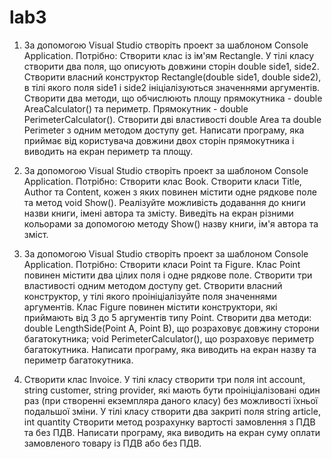 # lab3
1. За допомогою Visual Studio створіть проект за шаблоном Console Application.
Потрібно: Створити клас із ім'ям Rectangle.
У тілі класу створити два поля, що описують довжини сторін double side1, side2.
Створити власний конструктор Rectangle(double side1, double side2), в тілі якого поля side1 і side2 ініціалізуються значеннями аргументів.
Створити два методи, що обчислюють площу прямокутника - double AreaCalculator() та периметр. Прямокутник - double PerimeterCalculator().
Створити дві властивості double Area та double Perimeter з одним методом доступу get.
Написати програму, яка приймає від користувача довжини двох сторін прямокутника і виводить на екран периметр та площу.

2. За допомогою Visual Studio створіть проект за шаблоном Console Application.
Потрібно:
Створити клас Book. Створити класи Title, Author та Content, кожен з яких повинен містити одне рядкове поле та метод void Show().
Реалізуйте можливість додавання до книги назви книги, імені автора та змісту.
Виведіть на екран різними кольорами за допомогою методу Show() назву книги, ім'я автора та зміст.


3. За допомогою Visual Studio створіть проект за шаблоном Console Application.
Потрібно:
Створити класи Point та Figure.
Клас Point повинен містити два цілих поля і одне рядкове поле.
Створити три властивості одним методом доступу get.
Створити власний конструктор, у тілі якого проініціалізуйте поля значеннями аргументів. Клас Figure повинен містити конструктори, які приймають від 3 до 5 аргументів типу Point.
Створити два методи: double LengthSide(Point A, Point B), що розраховує довжину сторони багатокутника; void PerimeterCalculator(), що розраховує периметр багатокутника. Написати програму, яка виводить на екран назву та периметр багатокутника.

4. Створити клас Invoice.
У тілі класу створити три поля int account, string customer, string provider, які мають бути проініціалізовані один раз (при створенні екземпляра даного класу) без можливості їхньої подальшої зміни.
У тілі класу створити два закриті поля string article, int quantity
Створити метод розрахунку вартості замовлення з ПДВ та без ПДВ.
Написати програму, яка виводить на екран суму оплати замовленого товару із ПДВ або без ПДВ.
